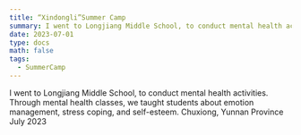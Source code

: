 ```yaml
---
title: “Xindongli”Summer Camp
summary: I went to Longjiang Middle School, to conduct mental health activities.
date: 2023-07-01
type: docs
math: false
tags:
  - SummerCamp
---
```


I went to Longjiang Middle School, to conduct mental health activities. Through mental health classes, we taught students about emotion management, stress coping, and self-esteem.
Chuxiong, Yunnan Province
July 2023